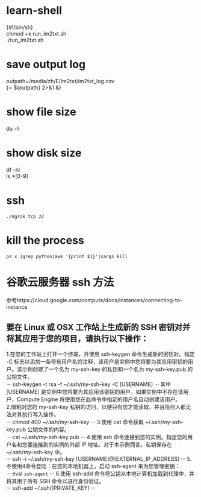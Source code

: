 # learn-shell

{#!/bin/sh}</br>
chmod +x run_im2txt.sh</br>
./run_im2txt.sh
# save output log
outpath=/media/zh/E/im2txt/im2txt_log.csv</br>
{> ${outpath} 2>&1 &}</br>
# show file size
du -h</br>
# show disk size
df -hl    
ls *[0-9]     
# ssh
```
./ngrok tcp 22
```
# kill the process
```
ps x |grep python|awk '{print $1}'|xargs kill
```
# 谷歌云服务器 ssh 方法
参考https://cloud.google.com/compute/docs/instances/connecting-to-instance
## 要在 Linux 或 OSX 工作站上生成新的 SSH 密钥对并将其应用于您的项目，请执行以下操作：
1.在您的工作站上打开一个终端，并使用 ssh-keygen 命令生成新的密钥对。指定 -C 标志以添加一条带有用户名的注释，该用户是实例中您将要为其应用密钥的用户。该示例创建了一个名为 my-ssh-key 的私钥和一个名为 my-ssh-key.pub 的公钥文件。    
···
ssh-keygen -t rsa -f ~/.ssh/my-ssh-key -C [USERNAME]
···
其中 [USERNAME] 是实例中您将要为其应用该密钥的用户。如果实例中不存在该用户，Compute Engine 将使用您在此命令中指定的用户名自动创建该用户。     
2.限制对您的 my-ssh-key 私钥的访问，以便只有您才能读取，并且任何人都无法对其执行写入操作。     
···
chmod 400 ~/.ssh/my-ssh-key
···
3.使用 cat 命令获取 ~/.ssh/my-ssh-key.pub 公钥文件的内容。    
···
cat ~/.ssh/my-ssh-key.pub
···
4.使用 ssh 命令连接到您的实例。指定您的用户名和您要连接到的实例的外部 IP 地址。对于本示例而言，私钥保存在 ~/.ssh/my-ssh-key 中。    
···
ssh -i ~/.ssh/my-ssh-key [USERNAME]@[EXTERNAL_IP_ADDRESS]
···
5.不使用4命令登陆：在您的本地机器上，启动 ssh-agent 来为您管理密钥：     
···
eval `ssh-agent`
···
6.使用 ssh-add 命令将公钥从本地计算机加载到代理中，并将其用于所有 SSH 命令以进行身份验证。     
···
ssh-add ~/.ssh/[PRIVATE_KEY]
···




